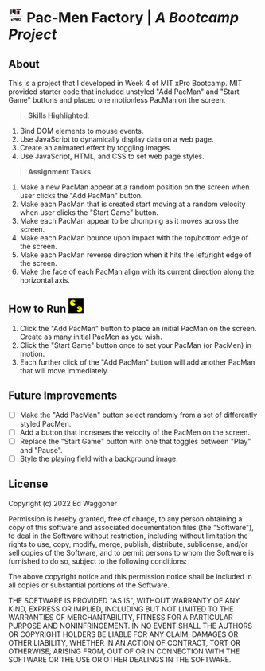# <img src='https://github.com/edwaggoner/responsive-eyes/blob/main/MIT%20xPRO%20vertical%20logo.png' alt='MIT xPro logo' width='30'> Pac-Men Factory | *A Bootcamp Project*

## About
This is a project that I developed in Week 4 of MIT xPro Bootcamp. MIT provided starter code that included unstyled "Add PacMan" and "Start Game" buttons and placed one motionless PacMan on the screen.

>**Skills Highlighted**:
1. Bind DOM elements to mouse events.
2. Use JavaScript to dynamically display data on a web page.
3. Create an animated effect by toggling images.
4. Use JavaScript, HTML, and CSS to set web page styles.

>**Assignment Tasks**:
1. Make a new PacMan appear at a random position on the screen when user clicks the "Add PacMan" button.
2. Make each PacMan that is created start moving at a random velocity when user clicks the "Start Game" button.
3. Make each PacMan appear to be chomping as it moves across the screen.
4. Make each PacMan bounce upon impact with the top/bottom edge of the screen.
5. Make each PacMan reverse direction when it hits the left/right edge of the screen.
6. Make the face of each PacMan align with its current direction along the horizontal axis.

## How to Run <img src='https://github.com/edwaggoner/pac-men-factory/blob/main/Pac-men-thumbnail3.png' alt='PacMen logo' width='30'>
1. Click the "Add PacMan" button to place an initial PacMan on the screen. Create as many initial PacMen as you wish.
2. Click the "Start Game" button once to set your PacMan (or PacMen) in motion.
3. Each further click of the "Add PacMan" button will add another PacMan that will move immediately.

## Future Improvements
- [ ] Make the "Add PacMan" button select randomly from a set of differently styled PacMen.
- [ ] Add a button that increases the velocity of the PacMen on the screen.
- [ ] Replace the "Start Game" button with one that toggles between "Play" and "Pause".
- [ ] Style the playing field with a background image.

## License

Copyright (c) 2022 Ed Waggoner

Permission is hereby granted, free of charge, to any person obtaining a copy
of this software and associated documentation files (the "Software"), to deal
in the Software without restriction, including without limitation the rights
to use, copy, modify, merge, publish, distribute, sublicense, and/or sell
copies of the Software, and to permit persons to whom the Software is
furnished to do so, subject to the following conditions:

The above copyright notice and this permission notice shall be included in all
copies or substantial portions of the Software.

THE SOFTWARE IS PROVIDED "AS IS", WITHOUT WARRANTY OF ANY KIND, EXPRESS OR
IMPLIED, INCLUDING BUT NOT LIMITED TO THE WARRANTIES OF MERCHANTABILITY,
FITNESS FOR A PARTICULAR PURPOSE AND NONINFRINGEMENT. IN NO EVENT SHALL THE
AUTHORS OR COPYRIGHT HOLDERS BE LIABLE FOR ANY CLAIM, DAMAGES OR OTHER
LIABILITY, WHETHER IN AN ACTION OF CONTRACT, TORT OR OTHERWISE, ARISING FROM,
OUT OF OR IN CONNECTION WITH THE SOFTWARE OR THE USE OR OTHER DEALINGS IN THE
SOFTWARE.
